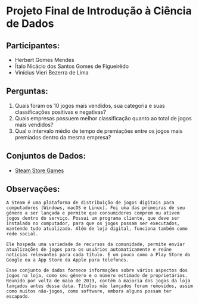 # Projeto Final de Introdução à Ciência de Dados
 
## Participantes:
- Herbert Gomes Mendes
- Ítalo Nicácio dos Santos Gomes de Figueirêdo
- Vinícius Vieri Bezerra de Lima
 
## Perguntas:
 
1. Quais foram os 10 jogos mais vendidos, sua categoria e suas classificações positivas e negativas?
2. Quais empresas possuem melhor classificação quanto ao total de jogos mais vendidos?
3. Qual o intervalo médio de tempo de premiações entre os jogos mais premiados dentro da mesma empresa?
 
## Conjuntos de Dados:
- [Steam Store Games](https://www.kaggle.com/nikdavis/steam-store-games?select=steam.csv)



## Observações:
    A Steam é uma plataforma de distribuição de jogos digitais para computadores (Windows, macOS e Linux). Foi uma das primeiras de seu gênero a ser lançada e permite que consumidores comprem ou ativem jogos dentro do serviço. Possui um programa cliente, que deve ser instalado no computador, para que os jogos possam ser executados, mantendo tudo atualizado. Além de loja digital, funciona também como rede social.
    
    Ele hospeda uma variedade de recursos da comunidade, permite enviar atualizações de jogos para os usuários automaticamente e reúne notícias relevantes para cada título. É um pouco como a Play Store do Google ou a App Store da Apple para telefones.
    
    Esse conjunto de dados fornece informações sobre vários aspectos dos jogos na loja, como seu gênero e o número estimado de proprietários. Reunido por volta de maio de 2019, contém a maioria dos jogos da loja lançados antes dessa data. Títulos não lançados foram removidos, assim como muitos não-jogos, como software, embora alguns possam ter escapado.




